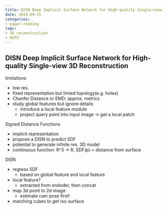 ```yaml
---
title: DISN Deep Implicit Surface Network for High-quality Single-view 3D Reconstruction
date: 2019-09-15
categories:
- paper-reading
tags:
- 3D reconstruction
- NIPS
---
```


## DISN Deep Implicit Surface Network for High-quality Single-view 3D Reconstruction

limitations
- low res.
- fixed representation but limied topology(e.g. holes)
- Chanfer Distance or EMD: approx. metrics
- study global features but ignore details
    - introduce a local feature module
    - project query point into input image -> get a local patch

Signed Distance Functions
- implicit representation
- propose a DISN to predict SDF
- potential to generate infnite res. 3D model
- continuous function: R^3 -> R, SDF(p) = distance from surface

DISN
- regress SDF
    - based on global feature and local feature
- local feature?
    - extracted from endoder, then concat
- map 3d point to 2d image
    - estimate cam pose first!
- marching cubes to get iso-surface
